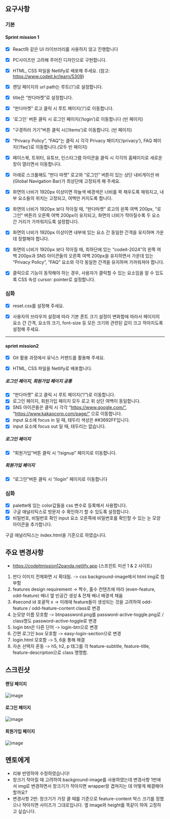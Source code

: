 ## 요구사항

### 기본

#### Sprint mission 1

- [x]  React와 같은 UI 라이브러리를 사용하지 않고 진행합니다

- [x]  PC사이즈만 고려해 주어진 디자인으로 구현합니다.

- [x]  HTML, CSS 파일을 Netlify로 배포해 주세요. (참고: https://www.codeit.kr/learn/5309)

- [x]  랜딩 페이지의 url path는 루트(‘/’)로 설정합니다.

- [x]  title은 “판다마켓”로 설정합니다.

- [x]  “판다마켓” 로고 클릭 시 루트 페이지(‘/’)로 이동합니다.

- [x]  '로그인' 버튼 클릭 시 로그인 페이지(‘/login’)로 이동합니다 (빈 페이지)

- [x]  “구경하러 가기”버튼 클릭 시(’/items’)로 이동합니다. (빈 페이지)

- [x]  “Privacy Policy”, “FAQ”는 클릭 시 각각 Privacy 페이지(‘/privacy’), FAQ 페이지(‘/faq’)로 이동합니다.(모두 빈 페이지)

- [x]  페이스북, 트위터, 유튜브, 인스타그램 아이콘을 클릭 시 각각의 홈페이지로 새로운 창이 열리면서 이동합니다.

- [x]  아래로 스크롤해도 “판다 마켓” 로고와 “로그인” 버튼이 있는 상단 내비게이션 바(Global Navigation Bar)가 최상단에 고정되게 해 주세요.

- [x]  화면의 너비가 1920px 이상이면 하늘색 배경색은 너비를 꽉 채우도록 채워지고, 내부 요소들의 위치는 고정되고, 여백만 커지도록 합니다.

- [x]  화면의 너비가 1920px 보다 작아질 때, “판다마켓” 로고의 왼쪽 여백 200px, “로그인" 버튼의 오른쪽 여백 200px이 유지되고, 화면의 너비가 작아질수록 두 요소 간 거리가 가까워지도록 설정합니다.

- [x]  화면의 너비가 1920px 이상이면 내부에 있는 요소 간 동일한 간격을 유지하며 가운데 정렬해야 합니다.

- [x]  화면의 너비가 1920px 보다 작아질 때, 최하단에 있는 “codeit-2024”의 왼쪽 여백 200px과 SNS 아이콘들의 오른쪽 여백 200px을 유지하면서 가운데 있는 “Privacy Policy”, “FAQ” 요소와 각각 동일한 간격을 유지하며 가까워져야 합니다.

- [x]  클릭으로 기능이 동작해야 하는 경우, 사용자가 클릭할 수 있는 요소임을 알 수 있도록 CSS 속성 cursor: pointer로 설정합니다.

### 심화
- [x] reset.css를 설정해 주세요.

- [x] 사용자의 브라우저 설정에 따라 기본 폰트 크기 설정이 변화함에 따라서 페이지의 요소 간 간격, 요소의 크기, font-size 등 모든 크기와 관련된 값이 크고 작아지도록 설정해 주세요.

---
#### sprint mission2
- [x]  Git 활용 과정에서 유닉스 커맨드를 활용해 주세요.

- [x]  HTML, CSS 파일을 Netlify로 배포합니다.

##### 로그인 페이지, 회원가입 페이지 공통

- [x] “판다마켓" 로고 클릭 시 루트 페이지(“/”)로 이동합니다.
- [x] 로그인 페이지, 회원가입 페이지 모두 로고 위 상단 여백이 동일합니다.
- [x] SNS 아이콘들은 클릭 시 각각 “https://www.google.com/”, “https://www.kakaocorp.com/page/” 으로 이동합니다.
- [x] input 요소에 focus in 일 때, 테두리 색상은 ##3692FF입니다.
- [x] input 요소에 focus out 일 때, 테두리는 없습니다.

##### 로그인 페이지

- [x] “회원가입”버튼 클릭 시 “/signup” 페이지로 이동합니다.

##### 회원가입 페이지

- [x] “로그인”버튼 클릭 시 “/login” 페이지로 이동합니다
### 심화

- [x] palette에 있는 color값들을 css 변수로 등록해서 사용합니다.
- [x] 구글 애널리틱스로 방문자 수 확인하기 할 수 있도록 설정합니다.
- [x] 비밀번호, 비밀번호 확인 input 요소 오른쪽에 비밀번호를 확인할 수 있는 눈 모양 아이콘을 추가합니다.

구글 애널리틱스는 index.html을 기준으로 하였습니다.


## 주요 변경사항

- https://codeitmission12panda.netlify.app (스프린트 미션 1 & 2 사이트)

  
1. 판다 이미지 전체화면 시 확대됨. -> css background-image에서 html img로 첨부함
2. features design requirement -> 짝수, 홀수 컨텐츠에 따라 (even-feature, odd-feature) 배너 옆 빈공간 생성 & 전체 배너 배경색 채움
3. #second id 포괄적 x -> 미래에 feature들이 생성되는 것을 고려하여 odd-feature / odd-feature-content class로 변경
4. 눈모양 이름 모호함 -> btnpassword.png를 password-active-toggle.png로 / class명도 password-active-toggle로 변경
5. login btn은 다른 단어 -> login-btn으로 변경
6. 간편 로그인 box 모호함 -> easy-login-section으로 변경
7. login.html 모호함 -> 5, 6을 통해 해결
8. 자손 선택자 혼동 -> h5, h2, p 태그를 각 feature-subtitle, feature-title, feature-description으로 class 명명함.

## 스크린샷

#### 랜딩 페이지
![image](https://github.com/user-attachments/assets/7e0135d3-f3f3-422b-baf3-355a71431627)
#### 로그인 페이지
![image](https://github.com/user-attachments/assets/edf795a6-bbf5-4eb9-9fbc-fce8f1be4576)
#### 회원가입 페이지
![image](https://github.com/user-attachments/assets/7bc5da0c-b4a8-46bc-964e-c2b12500201a)


## 멘토에게
- 리뷰 반영하여 수정하였습니다!
- 창크기 작아질 때 고려하여 background-image를 사용하였는데 변경사항 1번에서 img로 변경하면서 창크기가 작아지면 wrapper랑 겹쳐지는 데 어떻게 해결해야할까요?
- 변경사항 2번: 창크기가 가장 클 때를 기준으로 feature-content 박스 크기를 정했으나 작아지면 사이즈가 그대로입니다. 옆 image와 height를 똑같이 하여 고정하고 싶습니다.
  
  

